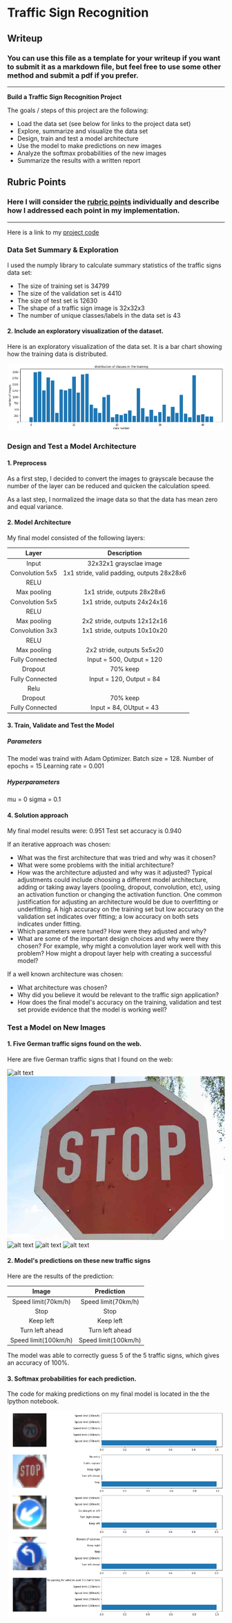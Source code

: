 # **Traffic Sign Recognition** 

## Writeup

### You can use this file as a template for your writeup if you want to submit it as a markdown file, but feel free to use some other method and submit a pdf if you prefer.

---

**Build a Traffic Sign Recognition Project**

The goals / steps of this project are the following:
* Load the data set (see below for links to the project data set)
* Explore, summarize and visualize the data set
* Design, train and test a model architecture
* Use the model to make predictions on new images
* Analyze the softmax probabilities of the new images
* Summarize the results with a written report


[//]: # (Image References)

[image1]: ./examples/visualization.jpg "Visualization"
[image2]: ./examples/grayscale.jpg "Grayscaling"
[image3]: ./examples/random_noise.jpg "Random Noise"
[image4]: ./examples/placeholder.png "Traffic Sign 1"
[image5]: ./examples/placeholder.png "Traffic Sign 2"
[image6]: ./examples/placeholder.png "Traffic Sign 3"
[image7]: ./examples/placeholder.png "Traffic Sign 4"
[image8]: ./examples/placeholder.png "Traffic Sign 5"

## Rubric Points
### Here I will consider the [rubric points](https://review.udacity.com/#!/rubrics/481/view) individually and describe how I addressed each point in my implementation.  

---

Here is a link to my [project code](https://github.com/inokatsu/CarND-Traffic-Sign-Recognition/blob/master/Traffic_Sign_Classifier.ipynb)

### Data Set Summary & Exploration

I used the numply library to calculate summary statistics of the traffic
signs data set:

* The size of training set is 34799
* The size of the validation set is 4410
* The size of test set is 12630
* The shape of a traffic sign image is 32x32x3
* The number of unique classes/labels in the data set is 43

#### 2. Include an exploratory visualization of the dataset.

Here is an exploratory visualization of the data set. It is a bar chart showing how the training data is distributed.

![alt text](https://github.com/inokatsu/CarND-Traffic-Sign-Recognition/blob/master/figure/distribution_validation.png)

### Design and Test a Model Architecture

#### 1. Preprocess

As a first step, I decided to convert the images to grayscale because the number of the layer can be reduced and quicken the calculation speed.

As a last step, I normalized the image data so that the data has mean zero and equal variance.


#### 2. Model Architecture

My final model consisted of the following layers:

| Layer         		|     Description	        					| 
|:---------------------:|:---------------------------------------------:| 
| Input         		| 32x32x1 graysclae image   					| 
| Convolution 5x5     	| 1x1 stride, valid padding, outputs 28x28x6 	|
| RELU					|								 				|
| Max pooling	      	| 1x1 stride, outputs 28x28x6   				|
| Convolution 5x5	    | 1x1 stride, outputs 24x24x16					|
| RELU					|								 				|
| Max pooling	      	| 2x2 stride, outputs 12x12x16  				|
| Convolution 3x3	    | 1x1 stride, outputs 10x10x20					|
| RELU					|								 				|
| Max pooling	      	| 2x2 stride, outputs 5x5x20    				|
| Fully Connected		| Input = 500, Output = 120						|
| Dropout				| 70% keep										|
| Fully Connected		| Input = 120, Output = 84						|
| Relu					|												|
| Dropout				| 70% keep										| 
| Fully Connected		| Input = 84, OUtput = 43						|

#### 3. Train, Validate and Test the Model

##### Parameters
The model was traind with Adam Optimizer.
Batch size = 128.
Number of epochs = 15
Learning rate = 0.001

##### Hyperparameters
mu = 0
sigma = 0.1

#### 4. Solution approach

My final model results were: 0.951 
Test set accuracy is 0.940

If an iterative approach was chosen:
* What was the first architecture that was tried and why was it chosen?
* What were some problems with the initial architecture?
* How was the architecture adjusted and why was it adjusted? Typical adjustments could include choosing a different model architecture, adding or taking away layers (pooling, dropout, convolution, etc), using an activation function or changing the activation function. One common justification for adjusting an architecture would be due to overfitting or underfitting. A high accuracy on the training set but low accuracy on the validation set indicates over fitting; a low accuracy on both sets indicates under fitting.
* Which parameters were tuned? How were they adjusted and why?
* What are some of the important design choices and why were they chosen? For example, why might a convolution layer work well with this problem? How might a dropout layer help with creating a successful model?

If a well known architecture was chosen:
* What architecture was chosen?
* Why did you believe it would be relevant to the traffic sign application?
* How does the final model's accuracy on the training, validation and test set provide evidence that the model is working well?
 

### Test a Model on New Images

#### 1. Five German traffic signs found on the web.

Here are five German traffic signs that I found on the web:

![alt text](https://github.com/inokatsu/CarND-Traffic-Sign-Recognition/blob/master/downloaded_images/Speed%20limit%20(70km:h).jpg) 
![alt text](https://github.com/inokatsu/CarND-Traffic-Sign-Recognition/blob/master/downloaded_images/Stop.jpg) 
![alt text](https://github.com/inokatsu/CarND-Traffic-Sign-Recognition/blob/master/downloaded_images/Keep%20left.jpg) 
![alt text](https://github.com/inokatsu/CarND-Traffic-Sign-Recognition/blob/master/downloaded_images/Turn%20left%20ahead.jpg) 
![alt text](https://github.com/inokatsu/CarND-Traffic-Sign-Recognition/blob/master/downloaded_images/Speed%20limit%20(100km:h).jpg)


#### 2. Model's predictions on these new traffic signs

Here are the results of the prediction:

| Image			        |     Prediction	        					| 
|:---------------------:|:---------------------------------------------:| 
| Speed limit(70km/h)	| Speed limit(70km/h)							| 
| Stop       			| Stop  										|
| Keep left 			| Keep left										|
| Turn left ahead  		| Turn left ahead				 				|
| Speed limit(100km/h)	| Speed limit(100km/h)  						|


The model was able to correctly guess 5 of the 5 traffic signs, which gives an accuracy of 100%. 

#### 3. Softmax probabilities for each prediction. 

The code for making predictions on my final model is located in the the Ipython notebook.

![alt text](https://github.com/inokatsu/CarND-Traffic-Sign-Recognition/blob/master/figure/softmax_probability.png)


